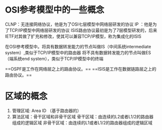# OSI参考模型中的一些概念

CLNP：无连接网络协议，他是为了OSI七层模型中网络层研发的协议
IP  ：他是为了TCP/IP模型中网络层研发的协议
ISIS路由协议最初是为了7层模型研发的，后来IETF对其做了扩充和修改，使其可以兼容TCP/IP模型，称为集成化的ISIS

在OSI参考模型中。将具有数据转发能力的节点叫做IS（中间系统intermediate system）,类似于TCP/IP模型中的路由器
			                 将不具有数据转发能力的节点叫做ES（端系统end system），类似于TCP/IP模型中的终端

==OSPF是工作在网络层之上的路由协议。==
==ISIS是工作在数据链路层之上的路由协议。==

# 区域的概念

1. 管理区域: Area ID （基于路由器的）
2. 算法区域：骨干区域和非骨干区域
                 骨干区域：由连续的L2或者L1/2的路由器组成的逻辑区域
                 非骨干区域：由连续的L1或者L1/2的路由器组成的逻辑区域
